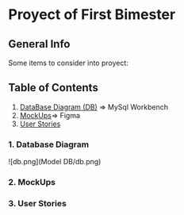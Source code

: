 # Proyect of First Bimester
## General Info
Some items to consider into proyect:

## Table of Contents
1. [DataBase Diagram (DB)](#dataBase) => MySql Workbench
2. [MockUps](#mockUps)=> Figma
3. [User Stories](#userStories)




<a name="database"></a>
### 1. Database Diagram
![db.png](Model DB/db.png)

<a name="mockUps"></a>
### 2. MockUps

<a name="userStories"></a>
### 3. User Stories